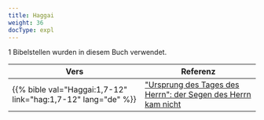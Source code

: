 ```yaml
---
title: Haggai
weight: 36
docType: expl
---
```


1 Bibelstellen wurden in diesem Buch verwendet.

| Vers | Referenz |
|-------|-----------|
| {{% bible val="Haggai:1,7-12" link="hag:1,7-12" lang="de" %}} | ["Ursprung des Tages des Herrn": der Segen des Herrn kam nicht](../exampleSite/content/expl/../expl/background/israel/the-day-of-the-lord#4fec) |
